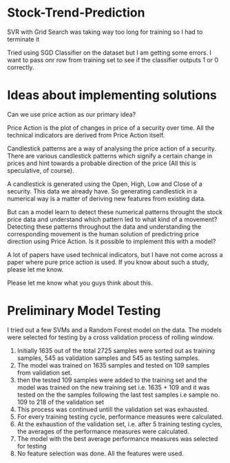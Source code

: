 # Stock-Trend-Prediction

SVR with Grid Search was taking way too long for training so I had to terminate it 

Tried using SGD Classifier on the dataset but I am getting some errors. I want to pass onr row from training set to see if the classifier outputs 1 or 0 correctly.

# Ideas about implementing solutions

Can we use price action as our primary idea? 

Price Action is the plot of changes in price of a security over time. All the technical indicators are derived from Price Action itself. 

Candlestick patterns are a way of analysing the price action of a security. There are various candlestick patterns which signify a certain change in prices and hint towards a probable direction of the price (All this is speculative, of course). 

A candlestick is generated using the Open, High, Low and Close of a security. This data we already have. So generating candlestick in a numerical way is a matter of deriving new features from existing data. 

But can a model learn to detect these numerical patterns throught the stock price data and understand which pattern led to what kind of a movement? Detecting these patterns throughout the data and understanding the corresponding movement is the human solution of predictring price direction using Price Action. Is it possible to implement this with a model?

A lot of papers have used technical indicators, but I have not come across a paper where pure price action is used. If you know about  such a study, please let me know.

Please let me know what you guys think about this.


# Preliminary Model Testing

I tried out a few SVMs and a Random Forest model on the data. The models were selected for testing by a cross validation process of rolling window. 
1) Initially 1635 out of the total 2725 samples were sorted out as training samples, 545 as validation samples and 545 as testing samples.
2) The model was trained on 1635 samples and tested on 109 samples from validation set.
3) then the tested 109 samples were added to the training set and the model was trained on the new training set i.e. 1635 + 109 and it was tested on the the samples following the last test samples i.e sample no. 109 to 218 of the validation set
4) This process was continued untill the validation set was exhausted.
5) For every training testing cycle, performance measures were calculated.
6) At the exhaustion of the validation set, i.e. after 5 training testing cycles, the averages of the performance measures were calculated.
7) The model with the best average performance measures was selected for testing
8) No feature selection was done. All the features were used.
